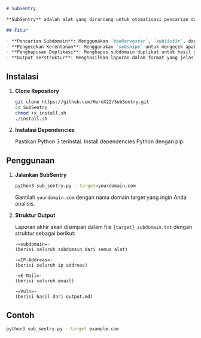 ```markdown
# SubSentry

**SubSentry** adalah alat yang dirancang untuk otomatisasi pencarian dan pemantauan subdomain serta pengecekan kerentanannya. Alat ini mengintegrasikan beberapa tools populer untuk menemukan subdomain dan mengecek apakah subdomain tersebut rentan terhadap potensi eksploitasi.

## Fitur

- **Pencarian Subdomain**: Menggunakan `theHarvester`, `sublist3r`, dan `subfinder` untuk menemukan subdomain.
- **Pengecekan Kerentanan**: Menggunakan `subsnipe` untuk mengecek apakah subdomain memiliki kerentanan.
- **Penghapusan Duplikasi**: Menghapus subdomain duplikat untuk hasil yang bersih dan terorganisir.
- **Output Terstruktur**: Menghasilkan laporan dalam format yang jelas dengan bagian subdomain, email, dan kerentanan.
```
## Instalasi

1. **Clone Repository**

   ```bash
   git clone https://github.com/HeroX22/SubSentry.git
   cd SubSentry
   chmod +x install.sh
   ./install.sh
   ```

2. **Instalasi Dependencies**

   Pastikan Python 3 terinstal. Install dependencies Python dengan pip:

## Penggunaan

1. **Jalankan SubSentry**

   ```bash
   python3 sub_sentry.py --target=yourdomain.com
   ```

   Gantilah `yourdomain.com` dengan nama domain target yang ingin Anda analisis.

2. **Struktur Output**

   Laporan akhir akan disimpan dalam file `{target}_subdomain.txt` dengan struktur sebagai berikut:

   ```plaintext
   -=subdomain=-
   (berisi seluruh subdomain dari semua alat)

   -=IP-Addreas=-
   (berisi seluruh ip addreas)

   -=E-Mail=-
   (berisi seluruh email)

   -=Vuln=-
   (berisi hasil dari output.md)
   ```

## Contoh

```bash
python3 sub_sentry.py --target example.com
```
